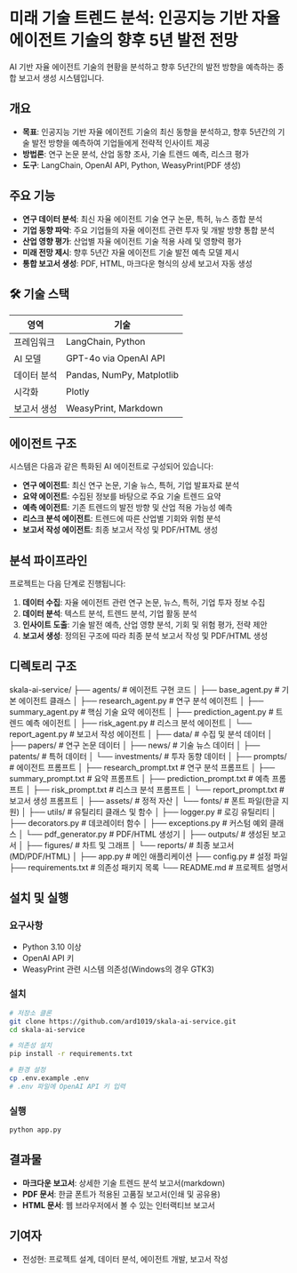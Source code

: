 # 미래 기술 트렌드 분석: 인공지능 기반 자율 에이전트 기술의 향후 5년 발전 전망

AI 기반 자율 에이전트 기술의 현황을 분석하고 향후 5년간의 발전 방향을 예측하는 종합 보고서 생성 시스템입니다.

## 개요

- **목표**: 인공지능 기반 자율 에이전트 기술의 최신 동향을 분석하고, 향후 5년간의 기술 발전 방향을 예측하여 기업들에게 전략적 인사이트 제공
- **방법론**: 연구 논문 분석, 산업 동향 조사, 기술 트렌드 예측, 리스크 평가
- **도구**: LangChain, OpenAI API, Python, WeasyPrint(PDF 생성)

## 주요 기능

- **연구 데이터 분석**: 최신 자율 에이전트 기술 연구 논문, 특허, 뉴스 종합 분석
- **기업 동향 파악**: 주요 기업들의 자율 에이전트 관련 투자 및 개발 방향 통합 분석
- **산업 영향 평가**: 산업별 자율 에이전트 기술 적용 사례 및 영향력 평가
- **미래 전망 제시**: 향후 5년간 자율 에이전트 기술 발전 예측 모델 제시
- **통합 보고서 생성**: PDF, HTML, 마크다운 형식의 상세 보고서 자동 생성

## 🛠 기술 스택

| 영역 | 기술 |
|-------------|--------------------------------------|
| 프레임워크 | LangChain, Python |
| AI 모델 | GPT-4o via OpenAI API |
| 데이터 분석 | Pandas, NumPy, Matplotlib |
| 시각화 | Plotly |
| 보고서 생성 | WeasyPrint, Markdown |

## 에이전트 구조

시스템은 다음과 같은 특화된 AI 에이전트로 구성되어 있습니다:

- **연구 에이전트**: 최신 연구 논문, 기술 뉴스, 특허, 기업 발표자료 분석
- **요약 에이전트**: 수집된 정보를 바탕으로 주요 기술 트렌드 요약
- **예측 에이전트**: 기존 트렌드의 발전 방향 및 산업 적용 가능성 예측
- **리스크 분석 에이전트**: 트렌드에 따른 산업별 기회와 위험 분석
- **보고서 작성 에이전트**: 최종 보고서 작성 및 PDF/HTML 생성

## 분석 파이프라인

프로젝트는 다음 단계로 진행됩니다:

1. **데이터 수집**: 자율 에이전트 관련 연구 논문, 뉴스, 특허, 기업 투자 정보 수집
2. **데이터 분석**: 텍스트 분석, 트렌드 분석, 기업 활동 분석
3. **인사이트 도출**: 기술 발전 예측, 산업 영향 분석, 기회 및 위험 평가, 전략 제안
4. **보고서 생성**: 정의된 구조에 따라 최종 분석 보고서 작성 및 PDF/HTML 생성

## 디렉토리 구조
skala-ai-service/
├── agents/ # 에이전트 구현 코드
│ ├── base_agent.py # 기본 에이전트 클래스
│ ├── research_agent.py # 연구 분석 에이전트
│ ├── summary_agent.py # 핵심 기술 요약 에이전트
│ ├── prediction_agent.py # 트렌드 예측 에이전트
│ ├── risk_agent.py # 리스크 분석 에이전트
│ └── report_agent.py # 보고서 작성 에이전트
│
├── data/ # 수집 및 분석 데이터
│ ├── papers/ # 연구 논문 데이터
│ ├── news/ # 기술 뉴스 데이터
│ ├── patents/ # 특허 데이터
│ └── investments/ # 투자 동향 데이터
│
├── prompts/ # 에이전트 프롬프트
│ ├── research_prompt.txt # 연구 분석 프롬프트
│ ├── summary_prompt.txt # 요약 프롬프트
│ ├── prediction_prompt.txt # 예측 프롬프트
│ ├── risk_prompt.txt # 리스크 분석 프롬프트
│ └── report_prompt.txt # 보고서 생성 프롬프트
│
├── assets/ # 정적 자산
│ └── fonts/ # 폰트 파일(한글 지원)
│
├── utils/ # 유틸리티 클래스 및 함수
│ ├── logger.py # 로깅 유틸리티
│ ├── decorators.py # 데코레이터 함수
│ ├── exceptions.py # 커스텀 예외 클래스
│ └── pdf_generator.py # PDF/HTML 생성기
│
├── outputs/ # 생성된 보고서
│ ├── figures/ # 차트 및 그래프
│ └── reports/ # 최종 보고서(MD/PDF/HTML)
│
├── app.py # 메인 애플리케이션
├── config.py # 설정 파일
├── requirements.txt # 의존성 패키지 목록
└── README.md # 프로젝트 설명서


## 설치 및 실행

### 요구사항

- Python 3.10 이상
- OpenAI API 키
- WeasyPrint 관련 시스템 의존성(Windows의 경우 GTK3)

### 설치

```bash
# 저장소 클론
git clone https://github.com/ard1019/skala-ai-service.git
cd skala-ai-service

# 의존성 설치
pip install -r requirements.txt

# 환경 설정
cp .env.example .env
# .env 파일에 OpenAI API 키 입력
```

### 실행

```bash
python app.py
```

## 결과물

- **마크다운 보고서**: 상세한 기술 트렌드 분석 보고서(markdown)
- **PDF 문서**: 한글 폰트가 적용된 고품질 보고서(인쇄 및 공유용)
- **HTML 문서**: 웹 브라우저에서 볼 수 있는 인터랙티브 보고서

## 기여자

- 전성현: 프로젝트 설계, 데이터 분석, 에이전트 개발, 보고서 작성